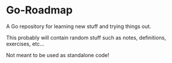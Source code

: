 # Go-Roadmap
A Go repository for learning new stuff and trying things out.

This probably will contain random stuff such as notes, definitions, exercises, etc... 

Not meant to be used as standalone code!